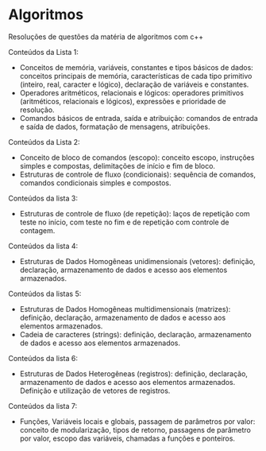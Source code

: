 # Algoritmos

Resoluções de questões da matéria de algoritmos com c++

Conteúdos da Lista 1: 

- Conceitos de memória, variáveis, constantes e tipos básicos de dados: conceitos principais de memória, 
características de cada tipo primitivo (inteiro, real, caracter e lógico), declaração de variáveis e constantes. 
- Operadores aritméticos, relacionais e lógicos: operadores primitivos (aritméticos, relacionais e lógicos), 
expressões e prioridade de resolução. 
- Comandos básicos de entrada, saída e atribuição: comandos de entrada e saída de dados, formatação de 
mensagens, atribuições. 

Conteúdos da Lista 2: 
- Conceito de bloco de comandos (escopo): conceito escopo, instruções simples e compostas, delimitações 
de início e fim de bloco. 
- Estruturas de controle de fluxo (condicionais): sequência de comandos, comandos condicionais simples e 
compostos.

Conteúdos da lista 3: 
- Estruturas de controle de fluxo (de repetição): laços de repetição com teste no início, com teste no fim e 
de repetição com controle de contagem.

Conteúdos da lista 4: 
- Estruturas de Dados Homogêneas unidimensionais (vetores): definição, declaração, armazenamento de 
dados e acesso aos elementos armazenados. 

Conteúdos da listas 5: 
- Estruturas de Dados Homogêneas multidimensionais (matrizes): definição, declaração, armazenamento de 
dados e acesso aos elementos armazenados.
- Cadeia de caracteres (strings): definição, declaração, armazenamento de dados e acesso aos elementos 
armazenados.

Conteúdos da lista 6: 
- Estruturas de Dados Heterogêneas (registros): definição, declaração, armazenamento de dados e acesso 
aos elementos armazenados. Definição e utilização de vetores de registros.

Conteúdos da lista 7: 
- Funções, Variáveis locais e globais, passagem de parâmetros por valor: conceito de 
modularização, tipos de retorno, passagens de parâmetro por valor, escopo das variáveis, chamadas a 
funções e ponteiros. 
